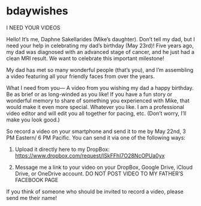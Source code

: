 # bdaywishes

I NEED YOUR VIDEOS

Hello! It’s me, Daphne Sakellarides (Mike’s daughter). Don’t tell my dad, but I need your help in celebrating my dad’s birthday (May 23rd)!
Five years ago, my dad was diagnosed with an advanced stage of cancer, and he just had a clean MRI result. We want to celebrate this important milestone!

My dad has met so many wonderful people (that’s you), and I’m assembling a video featuring all your friendly faces from over the years.

What I need from you— A video from you wishing my dad a happy birthday. Be as brief or as long-winded as you like! If you have a fun story or wonderful memory to share of something you experienced with Mike, that would make it even more special. Whatever you like. I am a professional video editor and will edit you all together for pacing, etc. (Don’t worry, I’ll make you look good.)

So record a video on your smartphone and send it to me by May 22nd, 3 PM Eastern/ 6 PM Pacific. You can send it via one of the following ways:

1. Upload it directly here to my DropBox:
https://www.dropbox.com/request/ISkFFhI7O28NcOPUa0yx

2. Message me a link to your video on your DropBox, Google Drive, iCloud Drive, or OneDrive account.
DO NOT POST VIDEO TO MY FATHER’S FACEBOOK PAGE

If you think of someone who should be invited to record a video, please send me their name!
